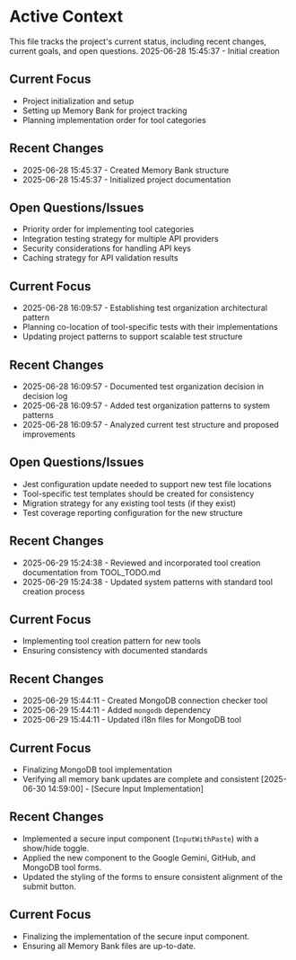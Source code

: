# Active Context

This file tracks the project's current status, including recent changes, current goals, and open questions.
2025-06-28 15:45:37 - Initial creation

## Current Focus

* Project initialization and setup
* Setting up Memory Bank for project tracking
* Planning implementation order for tool categories

## Recent Changes

* 2025-06-28 15:45:37 - Created Memory Bank structure
* 2025-06-28 15:45:37 - Initialized project documentation

## Open Questions/Issues

* Priority order for implementing tool categories
* Integration testing strategy for multiple API providers
* Security considerations for handling API keys
* Caching strategy for API validation results

## Current Focus

* 2025-06-28 16:09:57 - Establishing test organization architectural pattern
* Planning co-location of tool-specific tests with their implementations
* Updating project patterns to support scalable test structure

## Recent Changes

* 2025-06-28 16:09:57 - Documented test organization decision in decision log
* 2025-06-28 16:09:57 - Added test organization patterns to system patterns
* 2025-06-28 16:09:57 - Analyzed current test structure and proposed improvements

## Open Questions/Issues

* Jest configuration update needed to support new test file locations
* Tool-specific test templates should be created for consistency
* Migration strategy for any existing tool tests (if they exist)
* Test coverage reporting configuration for the new structure
## Recent Changes
* 2025-06-29 15:24:38 - Reviewed and incorporated tool creation documentation from TOOL_TODO.md
* 2025-06-29 15:24:38 - Updated system patterns with standard tool creation process

## Current Focus
* Implementing tool creation pattern for new tools
* Ensuring consistency with documented standards

## Recent Changes
* 2025-06-29 15:44:11 - Created MongoDB connection checker tool
* 2025-06-29 15:44:11 - Added `mongodb` dependency
* 2025-06-29 15:44:11 - Updated i18n files for MongoDB tool

## Current Focus
* Finalizing MongoDB tool implementation
* Verifying all memory bank updates are complete and consistent
[2025-06-30 14:59:00] - [Secure Input Implementation]
## Recent Changes
* Implemented a secure input component (`InputWithPaste`) with a show/hide toggle.
* Applied the new component to the Google Gemini, GitHub, and MongoDB tool forms.
* Updated the styling of the forms to ensure consistent alignment of the submit button.

## Current Focus
* Finalizing the implementation of the secure input component.
* Ensuring all Memory Bank files are up-to-date.
